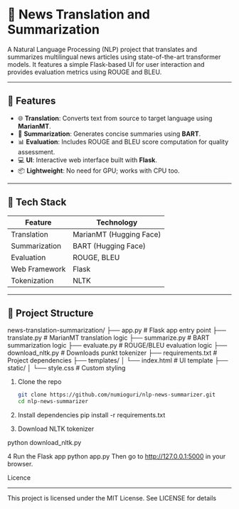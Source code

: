 # 📰 News Translation and Summarization

A Natural Language Processing (NLP) project that translates and summarizes multilingual news articles using state-of-the-art transformer models. It features a simple Flask-based UI for user interaction and provides evaluation metrics using ROUGE and BLEU.

---

## 🚀 Features

- 🌐 **Translation**: Converts text from source to target language using **MarianMT**.
- 🧠 **Summarization**: Generates concise summaries using **BART**.
- 📊 **Evaluation**: Includes ROUGE and BLEU score computation for quality assessment.
- 💻 **UI**: Interactive web interface built with **Flask**.
- 📦 **Lightweight**: No need for GPU; works with CPU too.

---

## 🧰 Tech Stack

| Feature         | Technology        |
|----------------|-------------------|
| Translation     | MarianMT (Hugging Face) |
| Summarization   | BART (Hugging Face)     |
| Evaluation      | ROUGE, BLEU        |
| Web Framework   | Flask              |
| Tokenization    | NLTK               |

---

## 📁 Project Structure

news-translation-summarization/ ├── app.py # Flask app entry point ├── translate.py # MarianMT translation logic ├── summarize.py # BART summarization logic ├── evaluate.py # ROUGE/BLEU evaluation logic ├── download_nltk.py # Downloads punkt tokenizer ├── requirements.txt # Project dependencies ├── templates/ │ └── index.html # UI template ├── static/ │ └── style.css # Custom styling

1. Clone the repo  
   ```bash
   git clone https://github.com/numioguri/nlp-news-summarizer.git
   cd nlp-news-summarizer

2. Install dependencies
pip install -r requirements.txt


3. Download NLTK tokenizer

python download_nltk.py

4 Run the Flask app
python app.py
Then go to http://127.0.0.1:5000 in your browser.

Licence

---
This project is licensed under the MIT License. See LICENSE for details

